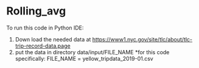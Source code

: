 # Rolling_avg
To run this code in Python IDE: 
1. Down load the needed data at https://www1.nyc.gov/site/tlc/about/tlc-trip-record-data.page
2. put the data in directory data/input/FILE_NAME
  *for this code specifically: FILE_NAME = yellow_tripdata_2019-01.csv
